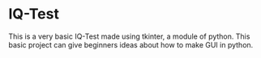 # IQ-Test
This is a very basic IQ-Test made using tkinter, a module of python. This basic project can give beginners ideas about how to make GUI in python.
